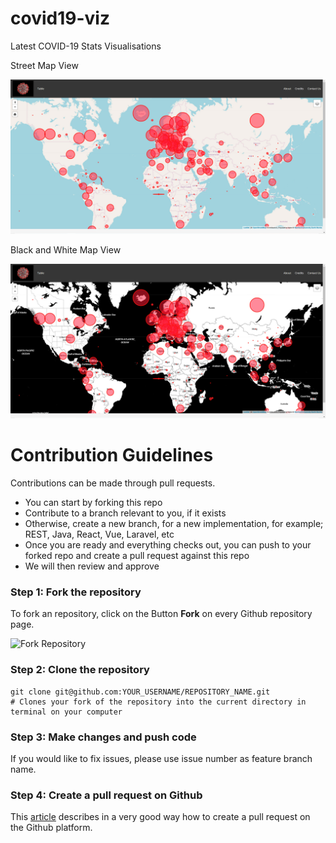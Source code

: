 # covid19-viz
Latest COVID-19 Stats Visualisations

Street Map View

<img src="./readme_assets/streetmap-viz.jpg" alt="Covid-19 Viz Street Map View" title="Covid-19 Viz Street Map View" width="800">

Black and White Map View

<img src="./readme_assets/black-and-white-viz.jpg" alt="Covid-19 Viz Black and White Map View" title="Covid-19 Viz Black and White Map View" width="800">

# Contribution Guidelines
Contributions can be made through pull requests.
* You can start by forking this repo
* Contribute to a branch relevant to you, if it exists
* Otherwise, create a new branch, for a new implementation, for example; REST, Java, React, Vue, Laravel, etc
* Once you are ready and everything checks out, you can push to your forked repo and create a pull request against this repo
* We will then review and approve

### Step 1: Fork the repository

To fork an repository, click on the Button **Fork** on every Github repository page.

![Fork Repository](http://f.cl.ly/items/1B0e1u3D1M0s393c2z1r/22.10.13_22_39-Bildschirmkopie.jpeg)

### Step 2: Clone the repository

```shell
git clone git@github.com:YOUR_USERNAME/REPOSITORY_NAME.git
# Clones your fork of the repository into the current directory in terminal on your computer
```

### Step 3: Make changes and push code
If you would like to fix issues, please use issue number as feature branch name.

### Step 4: Create a pull request on Github

This [article](https://help.github.com/articles/using-pull-requests) describes in a very good way how to create a pull request on the Github platform.
